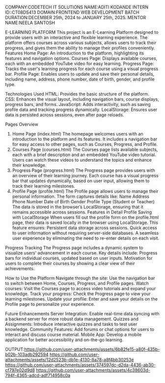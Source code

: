 COMPANY:CODETECH IT SOLUTIONS 
NAME:ADITI KODANDE
INTERN ID::CT08DS413
DOMAIN:FRONTEND WEB DEVELOPMENT 
BATCH DURATION:DECEMBER 25th, 2024 to JANUARY 25th, 2025.
MENTOR NAME:NEELA SANTOSH

E-LEARNING PLATFORM
This project is an E-Learning Platform designed to provide users with an interactive and flexible learning experience. The platform offers courses across various subjects, allows users to track their progress, and gives them the ability to manage their profiles conveniently.
Features
Home Page: An introduction to the platform, highlighting its features and navigation options.
Courses Page: Displays available courses, each with an embedded YouTube video for easy learning.
Progress Page: Tracks the user's learning progress for each course using a visual progress bar.
Profile Page: Enables users to update and save their personal details, including name, address, phone number, date of birth, gender, and profile type.

Technologies Used
HTML: Provides the basic structure of the platform.
CSS: Enhances the visual layout, including navigation bars, course displays, progress bars, and forms.
JavaScript: Adds interactivity, such as saving profile data and tracking progress dynamically.
LocalStorage: Ensures user data is persisted across sessions, even after page reloads.

Pages Overview
1. Home Page (index.html)
The homepage welcomes users with an introduction to the platform and its features. It includes a navigation bar for easy access to other pages, such as Courses, Progress, and Profile.
2. Courses Page (courses.html)
The Courses page lists available subjects, each with a brief description and an embedded YouTube video tutorial. Users can watch these videos to understand the topics and enhance their knowledge.
3. Progress Page (progress.html)
The Progress page provides users with an overview of their learning journey. Each course has a visual progress bar that updates dynamically, based on user input, allowing them to track their learning milestones.
4. Profile Page (profile.html)
The Profile page allows users to manage their personal information. The form captures details like:
Name
Address
Phone Number
Date of Birth
Gender
Profile Type (Student or Teacher)
The data is stored in the browser’s LocalStorage, ensuring that it remains accessible across sessions.
Features in Detail
Profile Saving with LocalStorage
When users fill out the profile form on the profile.html page, their data is saved locally in the browser using LocalStorage. This feature ensures:
Persistent data storage across sessions.
Quick access to user information without requiring server-side databases.
A seamless user experience by eliminating the need to re-enter details on each visit.

Progress Tracking
The Progress page includes a dynamic system to visualize users' advancement in each course. Key details include:
Progress bars for individual courses, updated based on user inputs.
Motivation for users to complete their courses by showing a clear view of their achievements.

How to Use the Platform
Navigate through the site: Use the navigation bar to switch between Home, Courses, Progress, and Profile pages.
Watch courses: Visit the Courses page to access video tutorials and expand your knowledge.
Track your progress: Check the Progress page to view your learning milestones.
Update your profile: Enter and save your details on the Profile page to personalize your experience.

Future Enhancements
Server Integration: Enable real-time data syncing with a backend server for more robust data management.
Quizzes and Assignments: Introduce interactive quizzes and tasks to test user knowledge.
Community Features: Add forums or chat options for users to interact and discuss course material.
Mobile App: Develop a mobile application for better accessibility and on-the-go learning.

OUTPUT:https://github.com/user-attachments/assets/6b82fe15-a80f-435b-b02b-103adb292594
https://github.com/user-attachments/assets/12d2523b-db1e-4130-8a78-a8f4bb30253e
https://github.com/user-attachments/assets/374597dc-d2da-4436-ab30-cf797e02d9d8
https://github.com/user-attachments/assets/4c38603d-794f-4365-adcd-adf714958c0a




